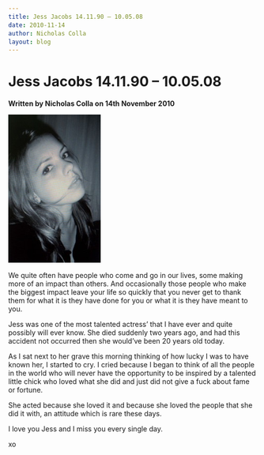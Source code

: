 ```yaml
---
title: Jess Jacobs 14.11.90 – 10.05.08
date: 2010-11-14
author: Nicholas Colla
layout: blog
---
```

# Jess Jacobs 14.11.90 – 10.05.08

**Written by Nicholas Colla on 14th November 2010**

[![](/static/blog/2010-11-Jessica-Jacobs-187x300.jpg "Jessica Jacobs")](./../2010/11/14/jess-jacobs-14-11-90-10-05-08/frozen-city/)

We quite often have people who come and go in our lives, some making more of an impact than others. And occasionally those people who make the biggest impact leave your life so quickly that you never get to thank them for what it is they have done for you or what it is they have meant to you.

Jess was one of the most talented actress’ that I have ever and quite possibly will ever know. She died suddenly two years ago, and had this accident not occurred then she would’ve been 20 years old today.

As I sat next to her grave this morning thinking of how lucky I was to have known her, I started to cry. I cried because I began to think of all the people in the world who will never have the opportunity to be inspired by a talented little chick who loved what she did and just did not give a fuck about fame or fortune.

She acted because she loved it and because she loved the people that she did it with, an attitude which is rare these days.

I love you Jess and I miss you every single day.

xo